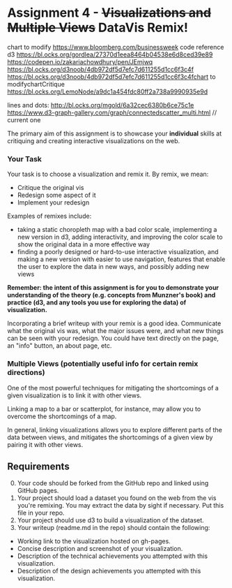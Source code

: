 Assignment 4 - ~~Visualizations and Multiple Views~~ DataVis Remix!  
===

chart to modify
https://www.bloomberg.com/businessweek
code reference d3
https://bl.ocks.org/gordlea/27370d1eea8464b04538e6d8ced39e89
https://codepen.io/zakariachowdhury/pen/JEmjwq
https://bl.ocks.org/d3noob/4db972df5d7efc7d611255d1cc6f3c4f
https://bl.ocks.org/d3noob/4db972df5d7efc7d611255d1cc6f3c4fchart to modifychartCritique
https://bl.ocks.org/LemoNode/a9dc1a454fdc80ff2a738a9990935e9d

lines and dots:
http://bl.ocks.org/mgold/6a32cec6380b6ce75c1e
https://www.d3-graph-gallery.com/graph/connectedscatter_multi.html // current one

The primary aim of this assignment is to showcase your **individual** skills at critiquing and creating interactive visualizations on the web.

### Your Task

Your task is to choose a visualization and remix it.
By remix, we mean:

- Critique the original vis
- Redesign some aspect of it
- Implement your redesign

Examples of remixes include:
- taking a static choropleth map with a bad color scale, implementing a new version in d3, adding interactivity, and improving the color scale to show the original data in a more effective way
- finding a poorly designed or hard-to-use interactive visualization, and making a new version with easier to use navigation, features that enable the user to explore the data in new ways, and possibly adding new views

**Remember: the intent of this assignment is for you to demonstrate your understanding of the theory (e.g. concepts from Munzner's book) and practice (d3, and any tools you use for exploring the data) of visualization.**

Incorporating a brief writeup with your remix is a good idea.
Communicate what the original vis was, what the major issues were, and what new things can be seen with your redesign.
You could have text directly on the page, an "info" button, an about page, etc.

### Multiple Views (potentially useful info for certain remix directions)
One of the most powerful techniques for mitigating the shortcomings of a given visualization is to link it with other views.

Linking a map to a bar or scatterplot, for instance, may allow you to overcome the shortcomings of a map.

In general, linking visualizations allows you to explore different parts of the data between views, and mitigates the shortcomings of a given view by pairing it with other views.

Requirements
---

0. Your code should be forked from the GitHub repo and linked using GitHub pages.
1. Your project should load a dataset you found on the web from the vis you're remixing. You may extract the data by sight if necessary. Put this file in your repo.
2. Your project should use d3 to build a visualization of the dataset.
3. Your writeup (readme.md in the repo) should contain the following:

- Working link to the visualization hosted on gh-pages.
- Concise description and screenshot of your visualization.
- Description of the technical achievements you attempted with this visualization.
- Description of the design achievements you attempted with this visualization.
